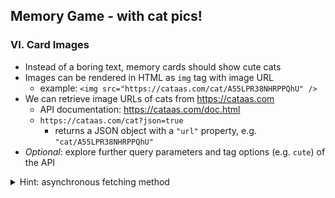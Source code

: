 ## Memory Game - with cat pics!

### VI. Card Images

- Instead of a boring text, memory cards should show cute cats
- Images can be rendered in HTML as `img` tag with image URL
    - example: `<img src="https://cataas.com/cat/A55LPR38NHRPPQhU" />`
- We can retrieve image URLs of cats from https://cataas.com
    - API documentation: https://cataas.com/doc.html
    - `https://cataas.com/cat?json=true`
        - returns a JSON object with a `"url"` property, e.g. `"cat/A55LPR38NHRPPQhU"`
- _Optional_: explore further query parameters and tag options (e.g. `cute`) of the API


<details>
    <summary>Hint: asynchronous fetching method</summary>

```tsx
const catProviderUrl = "https://cataas.com";

const fetchCatUrl = async (): Promise<string> => {
  const rawResponse = await fetch(`${catProviderUrl}/cat?json=true`);
  const jsonResponse = await rawResponse.json();
  return catProviderUrl + jsonResponse.url;
};
```
</details>
